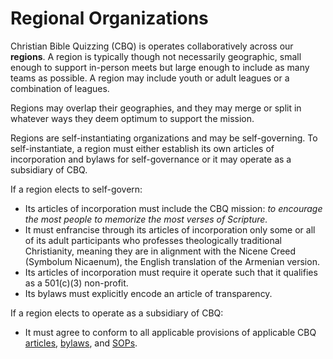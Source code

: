 # Regional Organizations

Christian Bible Quizzing (CBQ) is operates collaboratively across our **regions**.
A region is typically though not necessarily geographic, small enough to support
in-person meets but large enough to include as many teams as possible.
A region may include youth or adult leagues or a combination of leagues.

Regions may overlap their geographies, and they may merge or split in whatever
ways they deem optimum to support the mission.

Regions are self-instantiating organizations and may be self-governing.
To self-instantiate, a region must either establish its own articles of
incorporation and bylaws for self-governance or it may operate as a subsidiary
of CBQ.

If a region elects to self-govern:

- Its articles of incorporation must include the CBQ mission: *to encourage the most people to memorize the most verses of Scripture.*
- It must enfrancise through its articles of incorporation only some or all of its adult participants who professes theologically traditional Christianity, meaning they are in alignment with the Nicene Creed (Symbolum Nicaenum), the English translation of the Armenian version.
- Its articles of incorporation must require it operate such that it qualifies as a 501(c)(3) non-profit.
- Its bylaws must explicitly encode an article of transparency.

If a region elects to operate as a subsidiary of CBQ:

- It must agree to conform to all applicable provisions of applicable CBQ [articles](articles.md), [bylaws](bylaws.md), and [SOPs](SOPs.md).

<!--

## Current Regional Organizations

The following are the current CBQ regional organizations.

### Incorporated Organizations

- [Pacific Northwest Bible Quizzing](https://pnwquizzing.org)

### Susidiary Organizations

- Christian Bible Quizzing of Oregon
- Northern Idaho Christian Bible Quizzing

-->

